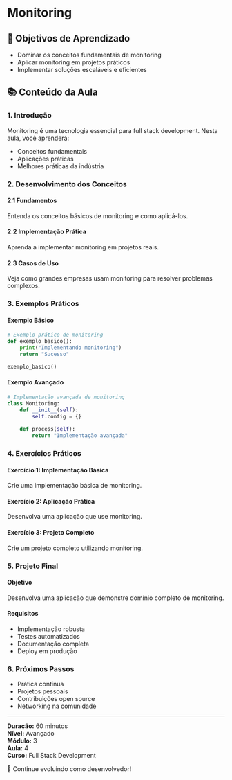 # Monitoring

## 🎯 Objetivos de Aprendizado
- Dominar os conceitos fundamentais de monitoring
- Aplicar monitoring em projetos práticos
- Implementar soluções escaláveis e eficientes

## 📚 Conteúdo da Aula

### 1. Introdução
Monitoring é uma tecnologia essencial para full stack development. Nesta aula, você aprenderá:

- Conceitos fundamentais
- Aplicações práticas
- Melhores práticas da indústria

### 2. Desenvolvimento dos Conceitos

#### 2.1 Fundamentos
Entenda os conceitos básicos de monitoring e como aplicá-los.

#### 2.2 Implementação Prática
Aprenda a implementar monitoring em projetos reais.

#### 2.3 Casos de Uso
Veja como grandes empresas usam monitoring para resolver problemas complexos.

### 3. Exemplos Práticos

#### Exemplo Básico
```python
# Exemplo prático de monitoring
def exemplo_basico():
    print("Implementando monitoring")
    return "Sucesso"

exemplo_basico()
```

#### Exemplo Avançado
```python
# Implementação avançada de monitoring
class Monitoring:
    def __init__(self):
        self.config = {}
    
    def process(self):
        return "Implementação avançada"
```

### 4. Exercícios Práticos

#### Exercício 1: Implementação Básica
Crie uma implementação básica de monitoring.

#### Exercício 2: Aplicação Prática
Desenvolva uma aplicação que use monitoring.

#### Exercício 3: Projeto Completo
Crie um projeto completo utilizando monitoring.

### 5. Projeto Final

#### Objetivo
Desenvolva uma aplicação que demonstre domínio completo de monitoring.

#### Requisitos
- Implementação robusta
- Testes automatizados
- Documentação completa
- Deploy em produção

### 6. Próximos Passos

- Prática contínua
- Projetos pessoais
- Contribuições open source
- Networking na comunidade

---

**Duração:** 60 minutos  
**Nível:** Avançado  
**Módulo:** 3  
**Aula:** 4  
**Curso:** Full Stack Development

🎉 Continue evoluindo como desenvolvedor!
